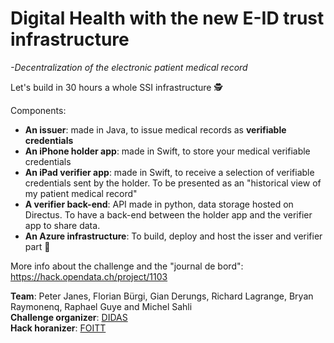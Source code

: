 # Digital Health with the new E-ID trust infrastructure
_-Decentralization of the electronic patient medical record_

Let's build in 30 hours a whole SSI infrastructure 🕵️

Components:
- **An issuer**: made in Java, to issue medical records as **verifiable credentials**
- **An iPhone holder app**: made in Swift, to store your medical verifiable credentials
- **An iPad verifier app**: made in Swift, to receive a selection of verifiable credentials sent by the holder. To be presented as an "historical view of my patient medical record"
- **A verifier back-end**: API made in python, data storage hosted on Directus. To have a back-end between the holder app and the verifier app to share data.
- **An Azure infrastructure**: To build, deploy and host the isser and verifier part 🚀

More info about the challenge and the "journal de bord": https://hack.opendata.ch/project/1103

**Team**: Peter Janes, Florian Bürgi, Gian Derungs, Richard Lagrange, Bryan Raymonenq, Raphael Guye and Michel Sahli<br/>
**Challenge organizer**: [DIDAS](https://www.didas.swiss)<br/>
**Hack horanizer**: [FOITT](https://www.bit.admin.ch/bit/en/home.html)
